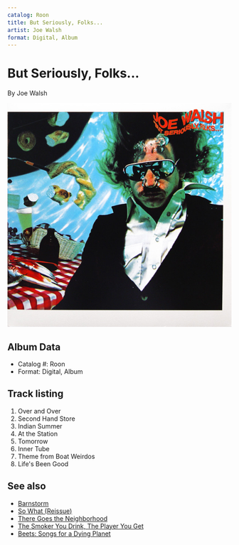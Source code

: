 ```yaml
---
catalog: Roon
title: But Seriously, Folks...
artist: Joe Walsh
format: Digital, Album
---
```


# But Seriously, Folks...

By Joe Walsh

![](../../assets/albumcovers/Joe_Walsh-But_Seriously__Folks.png)

## Album Data

- Catalog #: Roon
- Format: Digital, Album


## Track listing


1. Over and Over
2. Second Hand Store
3. Indian Summer
4. At the Station
5. Tomorrow
6. Inner Tube
7. Theme from Boat Weirdos
8. Life's Been Good


## See also

- [Barnstorm](Barnstorm.md)
- [So What (Reissue)](So_What_Reissue.md)
- [There Goes the Neighborhood](There_Goes_the_Neighborhood.md)
- [The Smoker You Drink, The Player You Get](The_Smoker_You_Drink__The_Player_You_Get.md)
- [Beets: Songs for a Dying Planet](../../Beets/Joe_Walsh/Songs_for_a_Dying_Planet.md)
